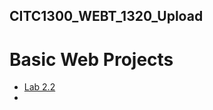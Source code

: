 ## CITC1300_WEBT_1320_Upload

<h1>Basic Web Projects</h1>

<ul>
    <li><a href="Lab 2.2/index.html" target="_blank">Lab 2.2</a><li>
</ul>

